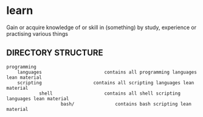 # learn
Gain or acquire knowledge of or skill in (something) by study, experience or practising various things


DIRECTORY STRUCTURE
-------------------

```
programming
    languages           			contains all programming languages lean material
    scripting                	contains all scripting languages lean material
    		shell              		contains all shell scripting languages lean material
    				bash/           	contains bash scripting lean material    
```
